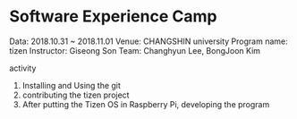 # Software Experience Camp
Data: 2018.10.31 ~ 2018.11.01
Venue: CHANGSHIN university
Program name: tizen
Instructor: Giseong Son
Team: Changhyun Lee, BongJoon Kim

activity
1. Installing and Using the git
2. contributing the tizen project 
3. After putting the Tizen OS in Raspberry Pi, developing the program
